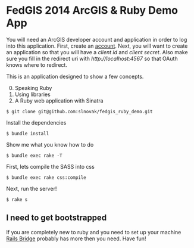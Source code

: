 # FedGIS 2014 ArcGIS & Ruby Demo App

You will need an ArcGIS developer account and application in order to log into this application. First, create an [account](https://developers.arcgis.com). Next, you will want to create an application so that you will have a *client id* and *client secret*. Also make sure you fill in the redirect uri with *http://localhost:4567* so that OAuth knows where to redirect.


This is an application designed to show a few concepts.

0. Speaking Ruby
0. Using libraries
0. A Ruby web application with Sinatra

```
$ git clone git@github.com:slnovak/fedgis_ruby_demo.git
```

Install the dependencies

`$ bundle install`

Show me what you know how to do

`$ bundle exec rake -T`

First, lets compile the SASS into css

`$ bundle exec rake css:compile`

Next, run the server!

`$ rake s`

## I need to get bootstrapped

If you are completely new to ruby and you need to set up your machine [Rails Bridge](http://docs.railsbridge.org/installfest/) probably has more then you need. Have fun!
